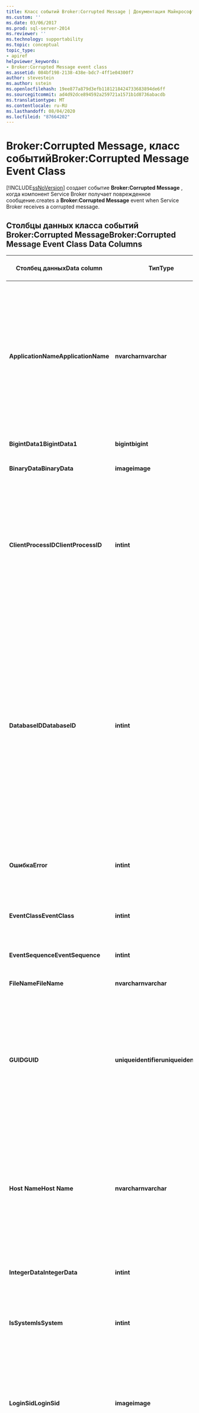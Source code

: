 ```yaml
---
title: Класс событий Broker:Corrupted Message | Документация Майкрософт
ms.custom: ''
ms.date: 03/06/2017
ms.prod: sql-server-2014
ms.reviewer: ''
ms.technology: supportability
ms.topic: conceptual
topic_type:
- apiref
helpviewer_keywords:
- Broker:Corrupted Message event class
ms.assetid: 084bf198-2138-438e-bdc7-4ff1e04300f7
author: stevestein
ms.author: sstein
ms.openlocfilehash: 19ee877a879d3efb1181218424733683894de6ff
ms.sourcegitcommit: ad4d92dce894592a259721a1571b1d8736abacdb
ms.translationtype: MT
ms.contentlocale: ru-RU
ms.lasthandoff: 08/04/2020
ms.locfileid: "87664202"
---
```

# <a name="brokercorrupted-message-event-class"></a><span data-ttu-id="5cbf6-102">Broker:Corrupted Message, класс событий</span><span class="sxs-lookup"><span data-stu-id="5cbf6-102">Broker:Corrupted Message Event Class</span></span>
  [!INCLUDE[ssNoVersion](../../includes/ssnoversion-md.md)] <span data-ttu-id="5cbf6-103">создает событие **Broker:Corrupted Message** , когда компонент Service Broker получает поврежденное сообщение.</span><span class="sxs-lookup"><span data-stu-id="5cbf6-103">creates a **Broker:Corrupted Message** event when Service Broker receives a corrupted message.</span></span>  
  
## <a name="brokercorrupted-message-event-class-data-columns"></a><span data-ttu-id="5cbf6-104">Столбцы данных класса событий Broker:Corrupted Message</span><span class="sxs-lookup"><span data-stu-id="5cbf6-104">Broker:Corrupted Message Event Class Data Columns</span></span>  
  
|<span data-ttu-id="5cbf6-105">Столбец данных</span><span class="sxs-lookup"><span data-stu-id="5cbf6-105">Data column</span></span>|<span data-ttu-id="5cbf6-106">Тип</span><span class="sxs-lookup"><span data-stu-id="5cbf6-106">Type</span></span>|<span data-ttu-id="5cbf6-107">Description</span><span class="sxs-lookup"><span data-stu-id="5cbf6-107">Description</span></span>|<span data-ttu-id="5cbf6-108">Номер столбца</span><span class="sxs-lookup"><span data-stu-id="5cbf6-108">Column number</span></span>|<span data-ttu-id="5cbf6-109">Фильтруемый</span><span class="sxs-lookup"><span data-stu-id="5cbf6-109">Filterable</span></span>|  
|-----------------|----------|-----------------|-------------------|----------------|  
|<span data-ttu-id="5cbf6-110">**ApplicationName**</span><span class="sxs-lookup"><span data-stu-id="5cbf6-110">**ApplicationName**</span></span>|<span data-ttu-id="5cbf6-111">**nvarchar**</span><span class="sxs-lookup"><span data-stu-id="5cbf6-111">**nvarchar**</span></span>|<span data-ttu-id="5cbf6-112">Имя клиентского приложения, установившего соединение с экземпляром [!INCLUDE[ssNoVersion](../../includes/ssnoversion-md.md)].</span><span class="sxs-lookup"><span data-stu-id="5cbf6-112">The name of the client application that created the connection to an instance of [!INCLUDE[ssNoVersion](../../includes/ssnoversion-md.md)].</span></span> <span data-ttu-id="5cbf6-113">Этот столбец заполняется значениями, передаваемыми приложением, а не отображаемым именем программы.</span><span class="sxs-lookup"><span data-stu-id="5cbf6-113">This column is populated with the values passed by the application rather than the displayed name of the program.</span></span>|<span data-ttu-id="5cbf6-114">10</span><span class="sxs-lookup"><span data-stu-id="5cbf6-114">10</span></span>|<span data-ttu-id="5cbf6-115">Да</span><span class="sxs-lookup"><span data-stu-id="5cbf6-115">Yes</span></span>|  
|<span data-ttu-id="5cbf6-116">**BigintData1**</span><span class="sxs-lookup"><span data-stu-id="5cbf6-116">**BigintData1**</span></span>|<span data-ttu-id="5cbf6-117">**bigint**</span><span class="sxs-lookup"><span data-stu-id="5cbf6-117">**bigint**</span></span>|<span data-ttu-id="5cbf6-118">Порядковый номер этого сообщения.</span><span class="sxs-lookup"><span data-stu-id="5cbf6-118">The sequence number of this message.</span></span>|<span data-ttu-id="5cbf6-119">52</span><span class="sxs-lookup"><span data-stu-id="5cbf6-119">52</span></span>|<span data-ttu-id="5cbf6-120">нет</span><span class="sxs-lookup"><span data-stu-id="5cbf6-120">No</span></span>|  
|<span data-ttu-id="5cbf6-121">**BinaryData**</span><span class="sxs-lookup"><span data-stu-id="5cbf6-121">**BinaryData**</span></span>|<span data-ttu-id="5cbf6-122">**image**</span><span class="sxs-lookup"><span data-stu-id="5cbf6-122">**image**</span></span>|<span data-ttu-id="5cbf6-123">Текст сообщения.</span><span class="sxs-lookup"><span data-stu-id="5cbf6-123">The message body of the message.</span></span>|<span data-ttu-id="5cbf6-124">2</span><span class="sxs-lookup"><span data-stu-id="5cbf6-124">2</span></span>|<span data-ttu-id="5cbf6-125">Да</span><span class="sxs-lookup"><span data-stu-id="5cbf6-125">Yes</span></span>|  
|<span data-ttu-id="5cbf6-126">**ClientProcessID**</span><span class="sxs-lookup"><span data-stu-id="5cbf6-126">**ClientProcessID**</span></span>|<span data-ttu-id="5cbf6-127">**int**</span><span class="sxs-lookup"><span data-stu-id="5cbf6-127">**int**</span></span>|<span data-ttu-id="5cbf6-128">Идентификатор, присвоенный компьютером сервера процессу, в котором работает клиентское приложение.</span><span class="sxs-lookup"><span data-stu-id="5cbf6-128">The ID assigned by the host computer to the process where the client application is running.</span></span> <span data-ttu-id="5cbf6-129">Этот столбец данных заполняется в том случае, если клиент вводит идентификатор клиентского процесса.</span><span class="sxs-lookup"><span data-stu-id="5cbf6-129">This data column is populated if the client process ID is provided by the client.</span></span>|<span data-ttu-id="5cbf6-130">9</span><span class="sxs-lookup"><span data-stu-id="5cbf6-130">9</span></span>|<span data-ttu-id="5cbf6-131">Да</span><span class="sxs-lookup"><span data-stu-id="5cbf6-131">Yes</span></span>|  
|<span data-ttu-id="5cbf6-132">**DatabaseID**</span><span class="sxs-lookup"><span data-stu-id="5cbf6-132">**DatabaseID**</span></span>|<span data-ttu-id="5cbf6-133">**int**</span><span class="sxs-lookup"><span data-stu-id="5cbf6-133">**int**</span></span>|<span data-ttu-id="5cbf6-134">Идентификатор базы данных, указанной в инструкции USE *database* , или базы данных по умолчанию, если для данного экземпляра инструкция USE *database* не выполнялась.</span><span class="sxs-lookup"><span data-stu-id="5cbf6-134">The ID of the database specified by the USE *database* statement, or the ID of the default database if no USE *database* statement has been issued for a given instance.</span></span> [!INCLUDE[ssSqlProfiler](../../includes/sssqlprofiler-md.md)] <span data-ttu-id="5cbf6-135">отображает имя базы данных, если столбец данных **ServerName** захвачен при трассировке и сервер доступен.</span><span class="sxs-lookup"><span data-stu-id="5cbf6-135">displays the name of the database if the **ServerName** data column is captured in the trace and the server is available.</span></span> <span data-ttu-id="5cbf6-136">Определите значение для базы данных, используя функцию DB_ID.</span><span class="sxs-lookup"><span data-stu-id="5cbf6-136">Determine the value for a database by using the DB_ID function.</span></span>|<span data-ttu-id="5cbf6-137">3</span><span class="sxs-lookup"><span data-stu-id="5cbf6-137">3</span></span>|<span data-ttu-id="5cbf6-138">Да</span><span class="sxs-lookup"><span data-stu-id="5cbf6-138">Yes</span></span>|  
|<span data-ttu-id="5cbf6-139">**Ошибка**</span><span class="sxs-lookup"><span data-stu-id="5cbf6-139">**Error**</span></span>|<span data-ttu-id="5cbf6-140">**int**</span><span class="sxs-lookup"><span data-stu-id="5cbf6-140">**int**</span></span>|<span data-ttu-id="5cbf6-141">Идентификационный номер сообщения в **sys.messages** для текста в событии.</span><span class="sxs-lookup"><span data-stu-id="5cbf6-141">The message id number in **sys.messages** for the text in the event.</span></span>|<span data-ttu-id="5cbf6-142">31</span><span class="sxs-lookup"><span data-stu-id="5cbf6-142">31</span></span>|<span data-ttu-id="5cbf6-143">нет</span><span class="sxs-lookup"><span data-stu-id="5cbf6-143">No</span></span>|  
|<span data-ttu-id="5cbf6-144">**EventClass**</span><span class="sxs-lookup"><span data-stu-id="5cbf6-144">**EventClass**</span></span>|<span data-ttu-id="5cbf6-145">**int**</span><span class="sxs-lookup"><span data-stu-id="5cbf6-145">**int**</span></span>|<span data-ttu-id="5cbf6-146">Тип захваченного класса событий.</span><span class="sxs-lookup"><span data-stu-id="5cbf6-146">The type of event class captured.</span></span> <span data-ttu-id="5cbf6-147">Всегда **161** для **Broker:Corrupted Message**.</span><span class="sxs-lookup"><span data-stu-id="5cbf6-147">Always **161** for **Broker:Corrupted Message**.</span></span>|<span data-ttu-id="5cbf6-148">27</span><span class="sxs-lookup"><span data-stu-id="5cbf6-148">27</span></span>|<span data-ttu-id="5cbf6-149">нет</span><span class="sxs-lookup"><span data-stu-id="5cbf6-149">No</span></span>|  
|<span data-ttu-id="5cbf6-150">**EventSequence**</span><span class="sxs-lookup"><span data-stu-id="5cbf6-150">**EventSequence**</span></span>|<span data-ttu-id="5cbf6-151">**int**</span><span class="sxs-lookup"><span data-stu-id="5cbf6-151">**int**</span></span>|<span data-ttu-id="5cbf6-152">Порядковый номер этого события.</span><span class="sxs-lookup"><span data-stu-id="5cbf6-152">Sequence number for this event.</span></span>|<span data-ttu-id="5cbf6-153">51</span><span class="sxs-lookup"><span data-stu-id="5cbf6-153">51</span></span>|<span data-ttu-id="5cbf6-154">нет</span><span class="sxs-lookup"><span data-stu-id="5cbf6-154">No</span></span>|  
|<span data-ttu-id="5cbf6-155">**FileName**</span><span class="sxs-lookup"><span data-stu-id="5cbf6-155">**FileName**</span></span>|<span data-ttu-id="5cbf6-156">**nvarchar**</span><span class="sxs-lookup"><span data-stu-id="5cbf6-156">**nvarchar**</span></span>|<span data-ttu-id="5cbf6-157">Сетевой адрес удаленной конечной точки.</span><span class="sxs-lookup"><span data-stu-id="5cbf6-157">The network address of the remote endpoint.</span></span>|<span data-ttu-id="5cbf6-158">36</span><span class="sxs-lookup"><span data-stu-id="5cbf6-158">36</span></span>|<span data-ttu-id="5cbf6-159">нет</span><span class="sxs-lookup"><span data-stu-id="5cbf6-159">No</span></span>|  
|<span data-ttu-id="5cbf6-160">**GUID**</span><span class="sxs-lookup"><span data-stu-id="5cbf6-160">**GUID**</span></span>|<span data-ttu-id="5cbf6-161">**uniqueidentifier**</span><span class="sxs-lookup"><span data-stu-id="5cbf6-161">**uniqueidentifier**</span></span>|<span data-ttu-id="5cbf6-162">Идентификатор диалога, к которому принадлежит поврежденное сообщение.</span><span class="sxs-lookup"><span data-stu-id="5cbf6-162">The conversation ID of the conversation that the corrupted message belongs to.</span></span> <span data-ttu-id="5cbf6-163">Этот идентификатор передается в составе сообщения и является общим для обоих участников диалога.</span><span class="sxs-lookup"><span data-stu-id="5cbf6-163">This identifier is transmitted as part of the message, and is shared between both sides of the conversation.</span></span>|<span data-ttu-id="5cbf6-164">54</span><span class="sxs-lookup"><span data-stu-id="5cbf6-164">54</span></span>|<span data-ttu-id="5cbf6-165">нет</span><span class="sxs-lookup"><span data-stu-id="5cbf6-165">No</span></span>|  
|<span data-ttu-id="5cbf6-166">**Host Name**</span><span class="sxs-lookup"><span data-stu-id="5cbf6-166">**Host Name**</span></span>|<span data-ttu-id="5cbf6-167">**nvarchar**</span><span class="sxs-lookup"><span data-stu-id="5cbf6-167">**nvarchar**</span></span>|<span data-ttu-id="5cbf6-168">Имя компьютера, на котором выполняется клиентская программа.</span><span class="sxs-lookup"><span data-stu-id="5cbf6-168">The name of the computer on which the client is running.</span></span> <span data-ttu-id="5cbf6-169">Заполнение этого столбца данных производится в том случае, если клиент предоставляет имя узла.</span><span class="sxs-lookup"><span data-stu-id="5cbf6-169">This data column is populated if the host name is provided by the client.</span></span> <span data-ttu-id="5cbf6-170">Чтобы определить имя узла, используйте функцию HOST_NAME.</span><span class="sxs-lookup"><span data-stu-id="5cbf6-170">To determine the host name, use the HOST_NAME function.</span></span>|<span data-ttu-id="5cbf6-171">8</span><span class="sxs-lookup"><span data-stu-id="5cbf6-171">8</span></span>|<span data-ttu-id="5cbf6-172">Да</span><span class="sxs-lookup"><span data-stu-id="5cbf6-172">Yes</span></span>|  
|<span data-ttu-id="5cbf6-173">**IntegerData**</span><span class="sxs-lookup"><span data-stu-id="5cbf6-173">**IntegerData**</span></span>|<span data-ttu-id="5cbf6-174">**int**</span><span class="sxs-lookup"><span data-stu-id="5cbf6-174">**int**</span></span>|<span data-ttu-id="5cbf6-175">Фрагментарный номер этого сообщения.</span><span class="sxs-lookup"><span data-stu-id="5cbf6-175">The fragment number of this message.</span></span>|<span data-ttu-id="5cbf6-176">25</span><span class="sxs-lookup"><span data-stu-id="5cbf6-176">25</span></span>|<span data-ttu-id="5cbf6-177">Да</span><span class="sxs-lookup"><span data-stu-id="5cbf6-177">Yes</span></span>|  
|<span data-ttu-id="5cbf6-178">**IsSystem**</span><span class="sxs-lookup"><span data-stu-id="5cbf6-178">**IsSystem**</span></span>|<span data-ttu-id="5cbf6-179">**int**</span><span class="sxs-lookup"><span data-stu-id="5cbf6-179">**int**</span></span>|<span data-ttu-id="5cbf6-180">Указывает, произошло событие в системном или в пользовательском процессе.</span><span class="sxs-lookup"><span data-stu-id="5cbf6-180">Indicates whether the event occurred on a system process or a user process.</span></span> <span data-ttu-id="5cbf6-181">1 = системный, 0 = пользовательский.</span><span class="sxs-lookup"><span data-stu-id="5cbf6-181">1 = system, 0 = user.</span></span>|<span data-ttu-id="5cbf6-182">60</span><span class="sxs-lookup"><span data-stu-id="5cbf6-182">60</span></span>|<span data-ttu-id="5cbf6-183">нет</span><span class="sxs-lookup"><span data-stu-id="5cbf6-183">No</span></span>|  
|<span data-ttu-id="5cbf6-184">**LoginSid**</span><span class="sxs-lookup"><span data-stu-id="5cbf6-184">**LoginSid**</span></span>|<span data-ttu-id="5cbf6-185">**image**</span><span class="sxs-lookup"><span data-stu-id="5cbf6-185">**image**</span></span>|<span data-ttu-id="5cbf6-186">Идентификатор безопасности вошедшего в систему пользователя.</span><span class="sxs-lookup"><span data-stu-id="5cbf6-186">The security identification number (SID) of the logged-in user.</span></span> <span data-ttu-id="5cbf6-187">Значение идентификатора безопасности уникально для каждого имени входа на сервере.</span><span class="sxs-lookup"><span data-stu-id="5cbf6-187">Each SID is unique for each login in the server.</span></span>|<span data-ttu-id="5cbf6-188">41</span><span class="sxs-lookup"><span data-stu-id="5cbf6-188">41</span></span>|<span data-ttu-id="5cbf6-189">Да</span><span class="sxs-lookup"><span data-stu-id="5cbf6-189">Yes</span></span>|  
|<span data-ttu-id="5cbf6-190">**NTDomainName**</span><span class="sxs-lookup"><span data-stu-id="5cbf6-190">**NTDomainName**</span></span>|<span data-ttu-id="5cbf6-191">**nvarchar**</span><span class="sxs-lookup"><span data-stu-id="5cbf6-191">**nvarchar**</span></span>|<span data-ttu-id="5cbf6-192">Домен Windows, к которому принадлежит пользователь.</span><span class="sxs-lookup"><span data-stu-id="5cbf6-192">The Windows domain to which the user belongs.</span></span>|<span data-ttu-id="5cbf6-193">7</span><span class="sxs-lookup"><span data-stu-id="5cbf6-193">7</span></span>|<span data-ttu-id="5cbf6-194">Да</span><span class="sxs-lookup"><span data-stu-id="5cbf6-194">Yes</span></span>|  
|<span data-ttu-id="5cbf6-195">**NTUserName**</span><span class="sxs-lookup"><span data-stu-id="5cbf6-195">**NTUserName**</span></span>|<span data-ttu-id="5cbf6-196">**nvarchar**</span><span class="sxs-lookup"><span data-stu-id="5cbf6-196">**nvarchar**</span></span>|<span data-ttu-id="5cbf6-197">Имя пользователя, которому принадлежит соединение, создавшее это событие.</span><span class="sxs-lookup"><span data-stu-id="5cbf6-197">The name of the user that owns the connection that generated this event.</span></span>|<span data-ttu-id="5cbf6-198">6</span><span class="sxs-lookup"><span data-stu-id="5cbf6-198">6</span></span>|<span data-ttu-id="5cbf6-199">Да</span><span class="sxs-lookup"><span data-stu-id="5cbf6-199">Yes</span></span>|  
|<span data-ttu-id="5cbf6-200">**ObjectName**</span><span class="sxs-lookup"><span data-stu-id="5cbf6-200">**ObjectName**</span></span>|<span data-ttu-id="5cbf6-201">**nvarchar**</span><span class="sxs-lookup"><span data-stu-id="5cbf6-201">**nvarchar**</span></span>|<span data-ttu-id="5cbf6-202">Имя службы другой стороны диалога и строка соединения, используемая удаленной базой данных для установки соединения с этой базой данных.</span><span class="sxs-lookup"><span data-stu-id="5cbf6-202">The service name of the other side of the conversation and the connection string that the remote database used to connect to this database.</span></span>|<span data-ttu-id="5cbf6-203">34</span><span class="sxs-lookup"><span data-stu-id="5cbf6-203">34</span></span>|<span data-ttu-id="5cbf6-204">нет</span><span class="sxs-lookup"><span data-stu-id="5cbf6-204">No</span></span>|  
|<span data-ttu-id="5cbf6-205">**RoleName**</span><span class="sxs-lookup"><span data-stu-id="5cbf6-205">**RoleName**</span></span>|<span data-ttu-id="5cbf6-206">**nvarchar**</span><span class="sxs-lookup"><span data-stu-id="5cbf6-206">**nvarchar**</span></span>|<span data-ttu-id="5cbf6-207">Роль конечной точки, получающей это сообщение.</span><span class="sxs-lookup"><span data-stu-id="5cbf6-207">The role of the endpoint receiving this message.</span></span> <span data-ttu-id="5cbf6-208">Одно из следующих значений.</span><span class="sxs-lookup"><span data-stu-id="5cbf6-208">One of the following values.</span></span><br /><br /> <span data-ttu-id="5cbf6-209">**инициатор**:</span><span class="sxs-lookup"><span data-stu-id="5cbf6-209">**initiator**:</span></span><br />                  <span data-ttu-id="5cbf6-210">Получающая конечная точка является инициатором диалога.</span><span class="sxs-lookup"><span data-stu-id="5cbf6-210">The receiving endpoint is the initiator of the conversation.</span></span><br /><br /> <span data-ttu-id="5cbf6-211">**целевой объект**:</span><span class="sxs-lookup"><span data-stu-id="5cbf6-211">**target**:</span></span><br />                  <span data-ttu-id="5cbf6-212">Получающая конечная точка является адресатом диалога.</span><span class="sxs-lookup"><span data-stu-id="5cbf6-212">The receiving endpoint is the target of the conversation.</span></span>|<span data-ttu-id="5cbf6-213">38</span><span class="sxs-lookup"><span data-stu-id="5cbf6-213">38</span></span>|<span data-ttu-id="5cbf6-214">нет</span><span class="sxs-lookup"><span data-stu-id="5cbf6-214">No</span></span>|  
|<span data-ttu-id="5cbf6-215">**ServerName**</span><span class="sxs-lookup"><span data-stu-id="5cbf6-215">**ServerName**</span></span>|<span data-ttu-id="5cbf6-216">**nvarchar**</span><span class="sxs-lookup"><span data-stu-id="5cbf6-216">**nvarchar**</span></span>|<span data-ttu-id="5cbf6-217">Имя экземпляра [!INCLUDE[ssNoVersion](../../includes/ssnoversion-md.md)] , подвергаемого трассировке.</span><span class="sxs-lookup"><span data-stu-id="5cbf6-217">The name of the instance of [!INCLUDE[ssNoVersion](../../includes/ssnoversion-md.md)] being traced.</span></span>|<span data-ttu-id="5cbf6-218">26</span><span class="sxs-lookup"><span data-stu-id="5cbf6-218">26</span></span>|<span data-ttu-id="5cbf6-219">Нет</span><span class="sxs-lookup"><span data-stu-id="5cbf6-219">No</span></span>|  
|<span data-ttu-id="5cbf6-220">**Уровень серьезности**</span><span class="sxs-lookup"><span data-stu-id="5cbf6-220">**Severity**</span></span>|<span data-ttu-id="5cbf6-221">**int**</span><span class="sxs-lookup"><span data-stu-id="5cbf6-221">**int**</span></span>|<span data-ttu-id="5cbf6-222">Если ошибка стала причиной, по которой [!INCLUDE[ssNoVersion](../../includes/ssnoversion-md.md)] удалил сообщение — серьезность этой ошибки.</span><span class="sxs-lookup"><span data-stu-id="5cbf6-222">If an error caused [!INCLUDE[ssNoVersion](../../includes/ssnoversion-md.md)] to drop the message, the severity of the error.</span></span>|<span data-ttu-id="5cbf6-223">29</span><span class="sxs-lookup"><span data-stu-id="5cbf6-223">29</span></span>|<span data-ttu-id="5cbf6-224">нет</span><span class="sxs-lookup"><span data-stu-id="5cbf6-224">No</span></span>|  
|<span data-ttu-id="5cbf6-225">**SPID**</span><span class="sxs-lookup"><span data-stu-id="5cbf6-225">**SPID**</span></span>|<span data-ttu-id="5cbf6-226">**int**</span><span class="sxs-lookup"><span data-stu-id="5cbf6-226">**int**</span></span>|<span data-ttu-id="5cbf6-227">Идентификатор процесса сервера, который [!INCLUDE[ssNoVersion](../../includes/ssnoversion-md.md)] присвоил процессу, связанному с клиентом.</span><span class="sxs-lookup"><span data-stu-id="5cbf6-227">The server process ID assigned by [!INCLUDE[ssNoVersion](../../includes/ssnoversion-md.md)] to the process associated with the client.</span></span>|<span data-ttu-id="5cbf6-228">12</span><span class="sxs-lookup"><span data-stu-id="5cbf6-228">12</span></span>|<span data-ttu-id="5cbf6-229">Да</span><span class="sxs-lookup"><span data-stu-id="5cbf6-229">Yes</span></span>|  
|<span data-ttu-id="5cbf6-230">**StartTime**</span><span class="sxs-lookup"><span data-stu-id="5cbf6-230">**StartTime**</span></span>|<span data-ttu-id="5cbf6-231">**datetime**</span><span class="sxs-lookup"><span data-stu-id="5cbf6-231">**datetime**</span></span>|<span data-ttu-id="5cbf6-232">Время начала события, если доступно.</span><span class="sxs-lookup"><span data-stu-id="5cbf6-232">The time at which the event started, when available.</span></span>|<span data-ttu-id="5cbf6-233">14</span><span class="sxs-lookup"><span data-stu-id="5cbf6-233">14</span></span>|<span data-ttu-id="5cbf6-234">Да</span><span class="sxs-lookup"><span data-stu-id="5cbf6-234">Yes</span></span>|  
|<span data-ttu-id="5cbf6-235">**Состояние**</span><span class="sxs-lookup"><span data-stu-id="5cbf6-235">**State**</span></span>|<span data-ttu-id="5cbf6-236">**int**</span><span class="sxs-lookup"><span data-stu-id="5cbf6-236">**int**</span></span>|<span data-ttu-id="5cbf6-237">Указывает место в исходном коде [!INCLUDE[ssNoVersion](../../includes/ssnoversion-md.md)] , которое вызвало это событие.</span><span class="sxs-lookup"><span data-stu-id="5cbf6-237">Indicates the location within the [!INCLUDE[ssNoVersion](../../includes/ssnoversion-md.md)] source code that produced the event.</span></span> <span data-ttu-id="5cbf6-238">Каждое место, которое может вызвать это событие, обозначается отдельным кодом состояния.</span><span class="sxs-lookup"><span data-stu-id="5cbf6-238">Each location that may produce this event has a different state code.</span></span> <span data-ttu-id="5cbf6-239">Сотрудник службы технической поддержки Microsoft может использовать этот код состояния для обнаружения участка, выполнение которого привело к событию.</span><span class="sxs-lookup"><span data-stu-id="5cbf6-239">A Microsoft support engineer can use this state code to find where the event was produced.</span></span>|<span data-ttu-id="5cbf6-240">30</span><span class="sxs-lookup"><span data-stu-id="5cbf6-240">30</span></span>|<span data-ttu-id="5cbf6-241">нет</span><span class="sxs-lookup"><span data-stu-id="5cbf6-241">No</span></span>|  
|<span data-ttu-id="5cbf6-242">**TextData**</span><span class="sxs-lookup"><span data-stu-id="5cbf6-242">**TextData**</span></span>|<span data-ttu-id="5cbf6-243">**ntext**</span><span class="sxs-lookup"><span data-stu-id="5cbf6-243">**ntext**</span></span>|<span data-ttu-id="5cbf6-244">Описание выявленного повреждения.</span><span class="sxs-lookup"><span data-stu-id="5cbf6-244">Description of the corruption detected.</span></span>|<span data-ttu-id="5cbf6-245">1</span><span class="sxs-lookup"><span data-stu-id="5cbf6-245">1</span></span>|<span data-ttu-id="5cbf6-246">Да</span><span class="sxs-lookup"><span data-stu-id="5cbf6-246">Yes</span></span>|  
|<span data-ttu-id="5cbf6-247">**Transaction ID**</span><span class="sxs-lookup"><span data-stu-id="5cbf6-247">**Transaction ID**</span></span>|<span data-ttu-id="5cbf6-248">**bigint**</span><span class="sxs-lookup"><span data-stu-id="5cbf6-248">**bigint**</span></span>|<span data-ttu-id="5cbf6-249">Назначенный системой идентификатор транзакции.</span><span class="sxs-lookup"><span data-stu-id="5cbf6-249">The system-assigned ID of the transaction.</span></span>|<span data-ttu-id="5cbf6-250">4</span><span class="sxs-lookup"><span data-stu-id="5cbf6-250">4</span></span>|<span data-ttu-id="5cbf6-251">нет</span><span class="sxs-lookup"><span data-stu-id="5cbf6-251">No</span></span>|  
  
 <span data-ttu-id="5cbf6-252">Столбец **TextData** этого события содержит пояснение, описывающее проблему с сообщением.</span><span class="sxs-lookup"><span data-stu-id="5cbf6-252">The **TextData** column of this event contains a message that describes the problem with the message.</span></span>  
  
  
